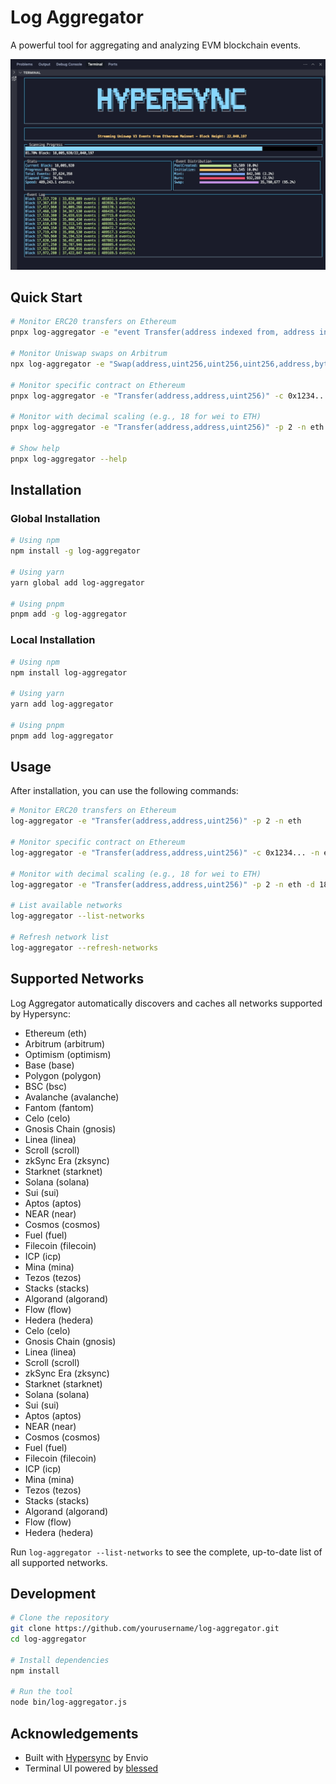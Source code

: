 # Log Aggregator

A powerful tool for aggregating and analyzing EVM blockchain events.

![Log Aggregator gif](./hypersync.gif)

## Quick Start

```bash
# Monitor ERC20 transfers on Ethereum
pnpx log-aggregator -e "event Transfer(address indexed from, address indexed to, uint256 value)" -n eth -p "value" -c 0xdC035D45d973E3EC169d2276DDab16f1e407384F -d 18

# Monitor Uniswap swaps on Arbitrum
npx log-aggregator -e "Swap(address,uint256,uint256,uint256,address,bytes32)" -p 1 -n arbitrum

# Monitor specific contract on Ethereum
pnpx log-aggregator -e "Transfer(address,address,uint256)" -c 0x1234... -n eth

# Monitor with decimal scaling (e.g., 18 for wei to ETH)
pnpx log-aggregator -e "Transfer(address,address,uint256)" -p 2 -n eth -d 18

# Show help
pnpx log-aggregator --help
```

## Installation

### Global Installation

```bash
# Using npm
npm install -g log-aggregator

# Using yarn
yarn global add log-aggregator

# Using pnpm
pnpm add -g log-aggregator
```

### Local Installation

```bash
# Using npm
npm install log-aggregator

# Using yarn
yarn add log-aggregator

# Using pnpm
pnpm add log-aggregator
```

## Usage

After installation, you can use the following commands:

```bash
# Monitor ERC20 transfers on Ethereum
log-aggregator -e "Transfer(address,address,uint256)" -p 2 -n eth

# Monitor specific contract on Ethereum
log-aggregator -e "Transfer(address,address,uint256)" -c 0x1234... -n eth

# Monitor with decimal scaling (e.g., 18 for wei to ETH)
log-aggregator -e "Transfer(address,address,uint256)" -p 2 -n eth -d 18

# List available networks
log-aggregator --list-networks

# Refresh network list
log-aggregator --refresh-networks
```

## Supported Networks

Log Aggregator automatically discovers and caches all networks supported by Hypersync:

- Ethereum (eth)
- Arbitrum (arbitrum)
- Optimism (optimism)
- Base (base)
- Polygon (polygon)
- BSC (bsc)
- Avalanche (avalanche)
- Fantom (fantom)
- Celo (celo)
- Gnosis Chain (gnosis)
- Linea (linea)
- Scroll (scroll)
- zkSync Era (zksync)
- Starknet (starknet)
- Solana (solana)
- Sui (sui)
- Aptos (aptos)
- NEAR (near)
- Cosmos (cosmos)
- Fuel (fuel)
- Filecoin (filecoin)
- ICP (icp)
- Mina (mina)
- Tezos (tezos)
- Stacks (stacks)
- Algorand (algorand)
- Flow (flow)
- Hedera (hedera)
- Celo (celo)
- Gnosis Chain (gnosis)
- Linea (linea)
- Scroll (scroll)
- zkSync Era (zksync)
- Starknet (starknet)
- Solana (solana)
- Sui (sui)
- Aptos (aptos)
- NEAR (near)
- Cosmos (cosmos)
- Fuel (fuel)
- Filecoin (filecoin)
- ICP (icp)
- Mina (mina)
- Tezos (tezos)
- Stacks (stacks)
- Algorand (algorand)
- Flow (flow)
- Hedera (hedera)

Run `log-aggregator --list-networks` to see the complete, up-to-date list of all supported networks.

## Development

```bash
# Clone the repository
git clone https://github.com/yourusername/log-aggregator.git
cd log-aggregator

# Install dependencies
npm install

# Run the tool
node bin/log-aggregator.js
```

## Acknowledgements

- Built with [Hypersync](https://docs.envio.dev/docs/HyperIndex/overview) by Envio
- Terminal UI powered by [blessed](https://github.com/chjj/blessed)

